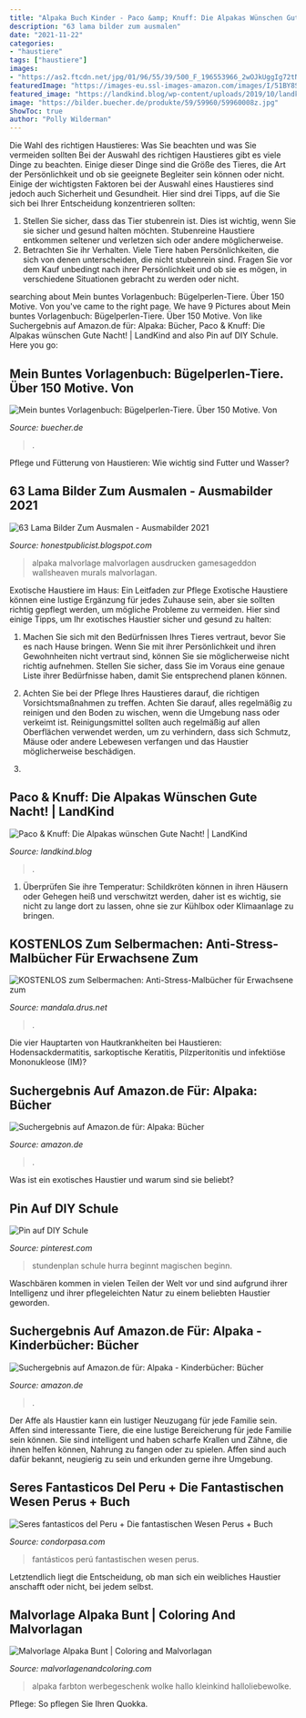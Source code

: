 ```yaml
---
title: "Alpaka Buch Kinder - Paco &amp; Knuff: Die Alpakas Wünschen Gute Nacht!"
description: "63 lama bilder zum ausmalen"
date: "2021-11-22"
categories:
- "haustiere"
tags: ["haustiere"]
images:
- "https://as2.ftcdn.net/jpg/01/96/55/39/500_F_196553966_2wOJkUggIg72tND4j8K1LLlr0jTYiTVa.jpg"
featuredImage: "https://images-eu.ssl-images-amazon.com/images/I/51BY8S3LSCL._AC_US218_.jpg"
featured_image: "https://landkind.blog/wp-content/uploads/2019/10/landkind-shop-buch-alpakas-gute-nacht-820x1024.jpg"
image: "https://bilder.buecher.de/produkte/59/59960/59960008z.jpg"
ShowToc: true
author: "Polly Wilderman"
---
```



Die Wahl des richtigen Haustieres: Was Sie beachten und was Sie vermeiden sollten
Bei der Auswahl des richtigen Haustieres gibt es viele Dinge zu beachten. Einige dieser Dinge sind die Größe des Tieres, die Art der Persönlichkeit und ob sie geeignete Begleiter sein können oder nicht. Einige der wichtigsten Faktoren bei der Auswahl eines Haustieres sind jedoch auch Sicherheit und Gesundheit. Hier sind drei Tipps, auf die Sie sich bei Ihrer Entscheidung konzentrieren sollten:
1. Stellen Sie sicher, dass das Tier stubenrein ist. Dies ist wichtig, wenn Sie sie sicher und gesund halten möchten. Stubenreine Haustiere entkommen seltener und verletzen sich oder andere möglicherweise.
2. Betrachten Sie ihr Verhalten. Viele Tiere haben Persönlichkeiten, die sich von denen unterscheiden, die nicht stubenrein sind. Fragen Sie vor dem Kauf unbedingt nach ihrer Persönlichkeit und ob sie es mögen, in verschiedene Situationen gebracht zu werden oder nicht.

	

		
searching about Mein buntes Vorlagenbuch: Bügelperlen-Tiere. Über 150 Motive. Von you've came to the right page. We have 9 Pictures about Mein buntes Vorlagenbuch: Bügelperlen-Tiere. Über 150 Motive. Von like Suchergebnis auf Amazon.de für: Alpaka: Bücher, Paco &amp; Knuff: Die Alpakas wünschen Gute Nacht! | LandKind and also Pin auf DIY Schule. Here you go:
		
    
## Mein Buntes Vorlagenbuch: Bügelperlen-Tiere. Über 150 Motive. Von

<img loading=lazy src="https://bilder.buecher.de/produkte/59/59960/59960008z.jpg" onerror="this.onerror=null;this.src='https://tse4.mm.bing.net/th?id=OIP.Bpk55b_eWWlusfYSUA8ETAHaJL&amp;pid=15.1';" alt="Mein buntes Vorlagenbuch: Bügelperlen-Tiere. Über 150 Motive. Von">

_Source: buecher.de_

>. 

	

Pflege und Fütterung von Haustieren: Wie wichtig sind Futter und Wasser?

    
## 63 Lama Bilder Zum Ausmalen - Ausmabilder 2021

<img loading=lazy src="https://as2.ftcdn.net/jpg/01/96/55/39/500_F_196553966_2wOJkUggIg72tND4j8K1LLlr0jTYiTVa.jpg" onerror="this.onerror=null;this.src='https://tse2.mm.bing.net/th?id=OIP.wFfdnOcj_31gn-ln6oNWIQAAAA&amp;pid=15.1';" alt="63 Lama Bilder Zum Ausmalen - Ausmabilder 2021">

_Source: honestpublicist.blogspot.com_

>alpaka malvorlage malvorlagen ausdrucken gamesageddon wallsheaven murals malvorlagan. 

	

Exotische Haustiere im Haus: Ein Leitfaden zur Pflege
Exotische Haustiere können eine lustige Ergänzung für jedes Zuhause sein, aber sie sollten richtig gepflegt werden, um mögliche Probleme zu vermeiden. Hier sind einige Tipps, um Ihr exotisches Haustier sicher und gesund zu halten:
1. Machen Sie sich mit den Bedürfnissen Ihres Tieres vertraut, bevor Sie es nach Hause bringen. Wenn Sie mit ihrer Persönlichkeit und ihren Gewohnheiten nicht vertraut sind, können Sie sie möglicherweise nicht richtig aufnehmen. Stellen Sie sicher, dass Sie im Voraus eine genaue Liste ihrer Bedürfnisse haben, damit Sie entsprechend planen können.

2. Achten Sie bei der Pflege Ihres Haustieres darauf, die richtigen Vorsichtsmaßnahmen zu treffen. Achten Sie darauf, alles regelmäßig zu reinigen und den Boden zu wischen, wenn die Umgebung nass oder verkeimt ist. Reinigungsmittel sollten auch regelmäßig auf allen Oberflächen verwendet werden, um zu verhindern, dass sich Schmutz, Mäuse oder andere Lebewesen verfangen und das Haustier möglicherweise beschädigen.

3.

    
## Paco &amp; Knuff: Die Alpakas Wünschen Gute Nacht! | LandKind

<img loading=lazy src="https://landkind.blog/wp-content/uploads/2019/10/landkind-shop-buch-alpakas-gute-nacht-820x1024.jpg" onerror="this.onerror=null;this.src='https://tse2.mm.bing.net/th?id=OIP.AcP_Dvdc4Q7AcEuYcZm5WwHaJP&amp;pid=15.1';" alt="Paco &amp; Knuff: Die Alpakas wünschen Gute Nacht! | LandKind">

_Source: landkind.blog_

>. 

	

1) Überprüfen Sie ihre Temperatur: Schildkröten können in ihren Häusern oder Gehegen heiß und verschwitzt werden, daher ist es wichtig, sie nicht zu lange dort zu lassen, ohne sie zur Kühlbox oder Klimaanlage zu bringen.

    
## KOSTENLOS Zum Selbermachen: Anti-Stress-Malbücher Für Erwachsene Zum

<img loading=lazy src="https://i.pinimg.com/736x/83/9e/f2/839ef2208fbb01384744a73f75b79afb.jpg" onerror="this.onerror=null;this.src='https://tse3.mm.bing.net/th?id=OIP.UIYWYNB9xwSylTtj89vqtgHaFj&amp;pid=15.1';" alt="KOSTENLOS zum Selbermachen: Anti-Stress-Malbücher für Erwachsene zum">

_Source: mandala.drus.net_

>. 

	

Die vier Hauptarten von Hautkrankheiten bei Haustieren: Hodensackdermatitis, sarkoptische Keratitis, Pilzperitonitis und infektiöse Mononukleose (IM)?

    
## Suchergebnis Auf Amazon.de Für: Alpaka: Bücher

<img loading=lazy src="https://images-eu.ssl-images-amazon.com/images/I/51BY8S3LSCL._AC_US218_.jpg" onerror="this.onerror=null;this.src='https://tse2.mm.bing.net/th?id=OIP.gH6h3zFZoGIPHDEG8GZkqwAAAA&amp;pid=15.1';" alt="Suchergebnis auf Amazon.de für: Alpaka: Bücher">

_Source: amazon.de_

>. 

	

Was ist ein exotisches Haustier und warum sind sie beliebt?

    
## Pin Auf DIY Schule

<img loading=lazy src="https://i.pinimg.com/originals/53/31/e9/5331e99068b483c196a2f303f0e2280c.jpg" onerror="this.onerror=null;this.src='https://tse3.mm.bing.net/th?id=OIP.f2pSRLRCC4UoN6thzhj_OwHaFj&amp;pid=15.1';" alt="Pin auf DIY Schule">

_Source: pinterest.com_

>stundenplan schule hurra beginnt magischen beginn. 

	

Waschbären kommen in vielen Teilen der Welt vor und sind aufgrund ihrer Intelligenz und ihrer pflegeleichten Natur zu einem beliebten Haustier geworden.

    
## Suchergebnis Auf Amazon.de Für: Alpaka - Kinderbücher: Bücher

<img loading=lazy src="https://images-eu.ssl-images-amazon.com/images/I/61BbstKtb0L._AC_US500_QL65_.jpg" onerror="this.onerror=null;this.src='https://tse4.mm.bing.net/th?id=OIP.Oo_EeB-wiHSCuHijn3ryzQHaHa&amp;pid=15.1';" alt="Suchergebnis auf Amazon.de für: Alpaka - Kinderbücher: Bücher">

_Source: amazon.de_

>. 

	

Der Affe als Haustier kann ein lustiger Neuzugang für jede Familie sein.
Affen sind interessante Tiere, die eine lustige Bereicherung für jede Familie sein können. Sie sind intelligent und haben scharfe Krallen und Zähne, die ihnen helfen können, Nahrung zu fangen oder zu spielen. Affen sind auch dafür bekannt, neugierig zu sein und erkunden gerne ihre Umgebung.

    
## Seres Fantasticos Del Peru + Die Fantastischen Wesen Perus + Buch

<img loading=lazy src="https://www.condorpasa.com/wp-content/uploads/2018/12/SFPb-e1568894080282.jpg" onerror="this.onerror=null;this.src='https://tse1.mm.bing.net/th?id=OIP.-L26H7w_u2WfOr3CV9ajrwHaJB&amp;pid=15.1';" alt="Seres fantasticos del Peru + Die fantastischen Wesen Perus + Buch">

_Source: condorpasa.com_

>fantásticos perú fantastischen wesen perus. 

	

Letztendlich liegt die Entscheidung, ob man sich ein weibliches Haustier anschafft oder nicht, bei jedem selbst.

    
## Malvorlage Alpaka Bunt | Coloring And Malvorlagan

<img loading=lazy src="https://i.pinimg.com/736x/d0/74/17/d074177efe19a204c747e6e87d591241.jpg" onerror="this.onerror=null;this.src='https://tse1.mm.bing.net/th?id=OIP.P1SZulMC-z2yfHTzqqyuxwHaSh&amp;pid=15.1';" alt="Malvorlage Alpaka Bunt | Coloring and Malvorlagan">

_Source: malvorlagenandcoloring.com_

>alpaka farbton werbegeschenk wolke hallo kleinkind halloliebewolke. 

	

Pflege: So pflegen Sie Ihren Quokka.

